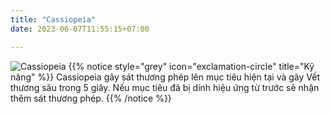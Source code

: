 ```yaml
---
title: "Cassiopeia"
date: 2023-06-07T11:55:15+07:00

---
```

![Cassiopeia](https://storage.googleapis.com/www.publish.nocodesites.co.uk/prod/2542/files/b3c93c35d446145c89953be56f075159e315bd9335f938564d252e6e1b5bc6ac062589f21c7bc112633d7174099d1cef627bb022f5f14fec3f5b1b42b8e8e1a7.png)
{{% notice style="grey" icon="exclamation-circle" title="Kỹ năng" %}}
Cassiopeia gây sát thương phép lên mục tiêu hiện tại và gây Vết thương sâu trong 5 giây. Nếu mục tiêu đã bị dính hiệu ứng từ trước sẽ nhận thêm sát thương phép.
{{% /notice %}}